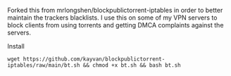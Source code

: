 Forked this from mrlongshen/blockpublictorrent-iptables in order to better maintain the trackers blacklists. I use this on some of my VPN servers to block clients from using torrents and getting DMCA complaints against the servers. 

Install

```wget https://github.com/kayvan/blockpublictorrent-iptables/raw/main/bt.sh && chmod +x bt.sh && bash bt.sh```
